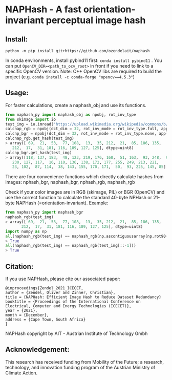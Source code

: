 # NAPHash - A fast orientation-invariant perceptual image hash

## Install:
`python -m pip install git+https://github.com/ozendelait/naphash`

In conda environments, install pybind11 first: `conda install pybind11` .
You can put ` OpenCV_DIR=<path_to_ocv_root> ` in front if you need to link to a specific OpenCV version.
Note: C++ OpenCV libs are required to build the project (e.g.  `conda install -c conda-forge "opencv==4.5.3"`)

## Usage:
For faster calculations, create a naphash_obj and use its functions.

```python
from naphash_py import naphash_obj as npobj, rot_inv_type
from skimage import io
test_img = io.imread('https://upload.wikimedia.org/wikipedia/commons/b/b6/SIPI_Jelly_Beans_4.1.07.tiff')
calcnap_rgb = npobj(dct_dim = 32, rot_inv_mode = rot_inv_type.full, apply_center_crop = False, is_rgb = True)
calcnp_bgr = npobj(dct_dim = 32, rot_inv_mode = rot_inv_type.none, apply_center_crop = False, is_rgb = False)
calcnap_rgb.get_hash(test_img)
> array([ 69,  21,  53,  77, 108,  13,  35, 212,  21,  85, 186, 135,   5,
   212,  17,  31, 181, 116, 189, 127, 125], dtype=uint8)
calcnp_bgr.get_hash(test_img)
> array([118, 137, 183,  48, 123, 219, 176, 168,  51, 163,  93, 248,  91,
   230, 127, 117,  16, 110, 136, 138, 172, 177, 255, 249, 213, 221,
   23, 102,  87, 114,  38, 143, 155, 170, 171,  50,  93, 225, 145, 85], dtype=uint8)
```      
There are four convenience functions which directly calculate hashes from images: nphash_bgr, naphash_bgr, nphash_rgb, naphash_rgb

Check if your color images are in RGB (skimage, PIL) or BGR (OpenCV) and use the correct function to calculate the standard 40-byte NPHash or 21-byte NAPHash (=orientation-invariant).
Example:
```python
from naphash_py import naphash_bgr
naphash_rgb(test_img)
> array([ 69,  21,  53,  77, 108,  13,  35, 212,  21,  85, 186, 135,   5,
       212,  17,  31, 181, 116, 189, 127, 125], dtype=uint8)
import numpy as np
all(naphash_rgb(test_img) == naphash_rgb(np.ascontiguousarray(np.rot90(test_img))))
> True
all(naphash_rgb(test_img) == naphash_rgb(test_img[::-1]))
> True
```
## Citation:
If you use NAPHash, please cite our associated paper:

    @inproceedings{Zendel_2021_ICECET,
    author = {Zendel, Oliver and Zinner, Christian},
    title = {NAPHash: Efficient Image Hash to Reduce Dataset Redundancy}
    booktitle = {Proceedings of the International Conference on Electrical, Computer and Energy Technologies (ICECET)},
    year = {2021},
    month = {December},
    address = {Cape Town, South Africa}
    }

NAPHash copyright by AIT - Austrian Institute of Technology Gmbh

## Acknowledgement: 
This research has received funding from Mobility of the Future; a research, technology, and innovation funding program of the Austrian Ministry of Climate Action.
